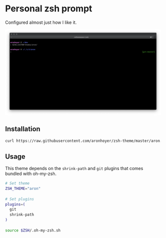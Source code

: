 # Personal zsh prompt

Configured almost just how I like it.

![Screen shot](screen_shot.png "Screen shot")

## Installation

```sh
curl https://raw.githubusercontent.com/aronhoyer/zsh-theme/master/aron.zsh-theme -o $ZSH_CUSTOM/themes/aron1.zsh-theme
```

## Usage

This theme depends on the `shrink-path` and `git` plugins that comes bundled with oh-my-zsh.

```sh
# Set theme
ZSH_THEME="aron"

# Set plugins
plugins=(
  git
  shrink-path
)

source $ZSH/.oh-my-zsh.sh
```
